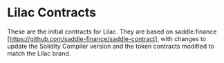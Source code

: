 # Lilac Contracts

These are the initial contracts for Lilac.  They are based on saddle.finance [https://github.com/saddle-finance/saddle-contract], with changes to update the Solidity Compiler version and the token contracts modified to match the Lilac brand.
